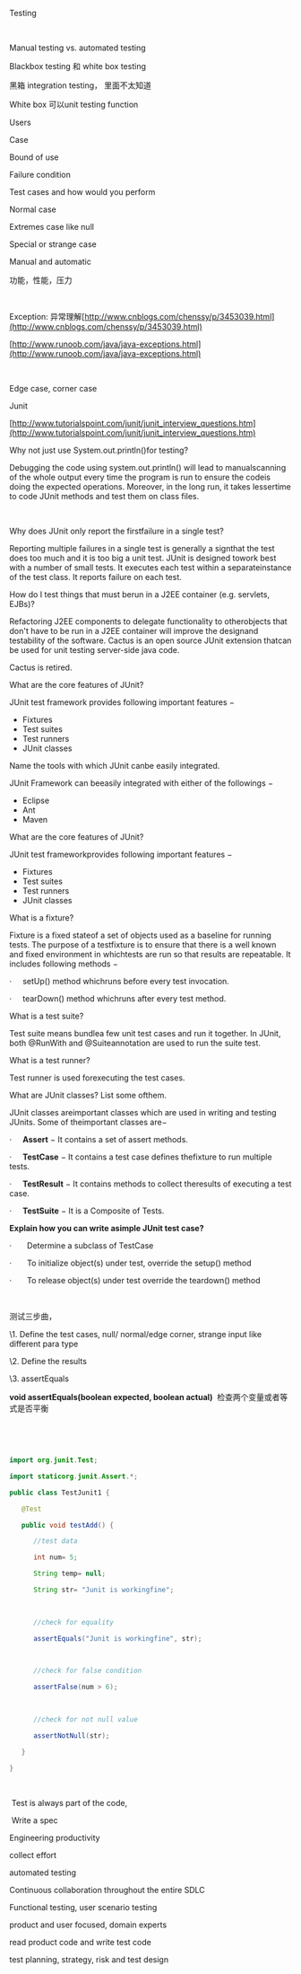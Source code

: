 Testing

 

Manual testing vs. automated testing

Blackbox testing 和 white box testing

黑箱 integration testing， 里面不太知道

White box 可以unit testing function

Users

Case

Bound of use

Failure condition

Test cases and how would you perform

Normal case

Extremes case like null

Special or strange case

Manual and automatic

功能，性能，压力

 

Exception: 异常理解[http://www.cnblogs.com/chenssy/p/3453039.html](http://www.cnblogs.com/chenssy/p/3453039.html)

[http://www.runoob.com/java/java-exceptions.html](http://www.runoob.com/java/java-exceptions.html)

 

Edge case, corner case

Junit

[http://www.tutorialspoint.com/junit/junit_interview_questions.htm](http://www.tutorialspoint.com/junit/junit_interview_questions.htm)

Why not just use System.out.println()for testing?

Debugging the code using system.out.println() will lead to manualscanning of the whole output every time the program is run to ensure the codeis doing the expected operations. Moreover, in the long run, it takes lessertime to code JUnit methods and test them on class files.

 

Why does JUnit only report the firstfailure in a single test?

Reporting multiple failures in a single test is generally a signthat the test does too much and it is too big a unit test. JUnit is designed towork best with a number of small tests. It executes each test within a separateinstance of the test class. It reports failure on each test.

How do I test things that must berun in a J2EE container (e.g. servlets, EJBs)?

Refactoring J2EE components to delegate functionality to otherobjects that don't have to be run in a J2EE container will improve the designand testability of the software. Cactus is an open source JUnit extension thatcan be used for unit testing server-side java code.

Cactus is retired.

What are the core features of JUnit?

JUnit test framework provides following important features −

- Fixtures
- Test     suites
- Test     runners
- JUnit     classes



Name the tools with which JUnit canbe easily integrated.

JUnit Framework can beeasily integrated with either of the followings −

- Eclipse
- Ant
- Maven

What are the core features of JUnit?

JUnit test frameworkprovides following important features −

- Fixtures
- Test suites
- Test runners
- JUnit classes

What is a fixture?

Fixture is a fixed stateof a set of objects used as a baseline for running tests. The purpose of a testfixture is to ensure that there is a well known and fixed environment in whichtests are run so that results are repeatable. It includes following methods −

·     setUp() method whichruns before every test invocation.

·     tearDown() method whichruns after every test method.

What is a test suite?

Test suite means bundlea few unit test cases and run it together. In JUnit, both @RunWith and @Suiteannotation are used to run the suite test.

What is a test runner?

Test runner is used forexecuting the test cases.

What are JUnit classes? List some ofthem.

JUnit classes areimportant classes which are used in writing and testing JUnits. Some of theimportant classes are−

·     **Assert** − It contains a set of assert methods.

·     **TestCase** − It contains a test case defines thefixture to run multiple tests.

·     **TestResult** − It contains methods to collect theresults of executing a test case.

·     **TestSuite** − It is a Composite of Tests.

**Explain how you can write asimple JUnit test case?**

·       Determine a subclass of TestCase

·       To initialize object(s) under test, override the setup() method

·       To release object(s) under test override the teardown() method

 

测试三步曲，

\1. Define the test cases, null/ normal/edge corner, strange input like different para type

\2. Define the results

\3. assertEquals 

**void
assertEquals(boolean expected, boolean actual)** 
检查两个变量或者等式是否平衡

 

 

```java
import org.junit.Test;

import staticorg.junit.Assert.*;

public class TestJunit1 {

   @Test

   public void testAdd() {

      //test data

      int num= 5;

      String temp= null;

      String str= "Junit is workingfine";

 

      //check for equality

      assertEquals("Junit is workingfine", str);

 

      //check for false condition

      assertFalse(num > 6);

 

      //check for not null value

      assertNotNull(str);

   }

}

```



 

 Test is always part of the code, 

 Write a spec

Engineering productivity

collect effort

automated testing

Continuous collaboration throughout the entire SDLC

Functional testing, user scenario testing

product and user focused, domain experts

read product code and write test code

test planning, strategy, risk and test design





 